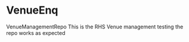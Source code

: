 # VenueEnq
VenueManagementRepo 
This is the RHS Venue management testing the repo works as expected
